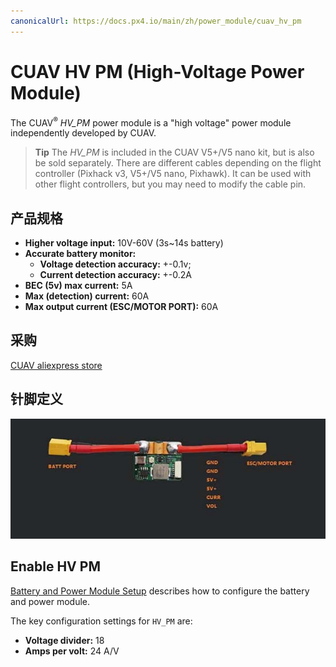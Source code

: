 ```yaml
---
canonicalUrl: https://docs.px4.io/main/zh/power_module/cuav_hv_pm
---
```


# CUAV HV PM (High-Voltage Power Module)

The CUAV<sup>&reg;</sup> *HV_PM* power module is a "high voltage" power module independently developed by CUAV.
> **Tip** The *HV_PM* is included in the CUAV V5+/V5 nano kit, but is also be sold separately. There are different cables depending on the flight controller (Pixhack v3, V5+/V5 nano, Pixhawk). It can be used with other flight controllers, but you may need to modify the cable pin.

## 产品规格

- **Higher voltage input:** 10V-60V (3s~14s battery)
- **Accurate battery monitor:**
  - **Voltage detection accuracy:** +-0.1v;
  - **Current detection accuracy:** +-0.2A
- **BEC (5v) max current:** 5A
- **Max (detection) current:** 60A
- **Max output current (ESC/MOTOR PORT):** 60A

## 采购

[CUAV aliexpress store](https://www.aliexpress.com/item/32841805115.html?spm=2114.12010615.8148356.1.64165998hPvTKQ)

## 针脚定义

![HV PM](../../assets/hardware/power_module/cuav_hv/hv_pm.jpg)

## Enable HV PM

[Battery and Power Module Setup](../config/battery.md) describes how to configure the battery and power module.

The key configuration settings for `HV_PM` are:
- **Voltage divider:** 18
- **Amps per volt:** 24 A/V